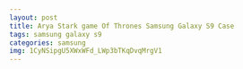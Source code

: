```yaml
---
layout: post
title: Arya Stark game Of Thrones Samsung Galaxy S9 Case
tags: samsung galaxy s9
categories: samsung
img: 1CyNSipgU5XWxWFd_LWp3bTKqDvqMrgV1
---
```

